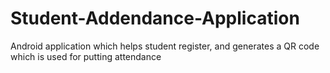 # Student-Addendance-Application
Android application which helps student register, and generates a QR code which is used for putting attendance
